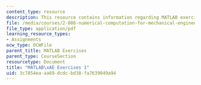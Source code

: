 ```yaml
---
content_type: resource
description: This resource contains information regarding MATLAB exercises 1.
file: /media/courses/2-086-numerical-computation-for-mechanical-engineers-fall-2012/3c7854eaaa89dcdcbd38fa7639049a94_MIT2_086F12_matlab_ex1.pdf
file_type: application/pdf
learning_resource_types:
- Assignments
ocw_type: OCWFile
parent_title: MATLAB Exercises
parent_type: CourseSection
resourcetype: Document
title: "MATLAB\xAE Exercises 1"
uid: 3c7854ea-aa89-dcdc-bd38-fa7639049a94
---
```

